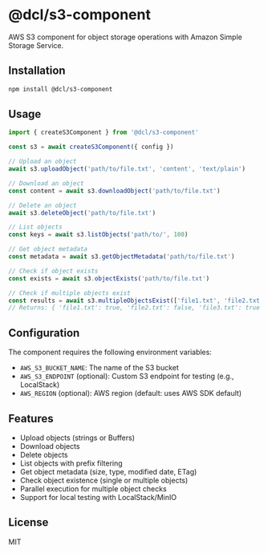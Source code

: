 # @dcl/s3-component

AWS S3 component for object storage operations with Amazon Simple Storage Service.

## Installation

```bash
npm install @dcl/s3-component
```

## Usage

```typescript
import { createS3Component } from '@dcl/s3-component'

const s3 = await createS3Component({ config })

// Upload an object
await s3.uploadObject('path/to/file.txt', 'content', 'text/plain')

// Download an object
const content = await s3.downloadObject('path/to/file.txt')

// Delete an object
await s3.deleteObject('path/to/file.txt')

// List objects
const keys = await s3.listObjects('path/to/', 100)

// Get object metadata
const metadata = await s3.getObjectMetadata('path/to/file.txt')

// Check if object exists
const exists = await s3.objectExists('path/to/file.txt')

// Check if multiple objects exist
const results = await s3.multipleObjectsExist(['file1.txt', 'file2.txt', 'file3.txt'])
// Returns: { 'file1.txt': true, 'file2.txt': false, 'file3.txt': true }
```

## Configuration

The component requires the following environment variables:

- `AWS_S3_BUCKET_NAME`: The name of the S3 bucket
- `AWS_S3_ENDPOINT` (optional): Custom S3 endpoint for testing (e.g., LocalStack)
- `AWS_REGION` (optional): AWS region (default: uses AWS SDK default)

## Features

- Upload objects (strings or Buffers)
- Download objects
- Delete objects
- List objects with prefix filtering
- Get object metadata (size, type, modified date, ETag)
- Check object existence (single or multiple objects)
- Parallel execution for multiple object checks
- Support for local testing with LocalStack/MinIO

## License

MIT

